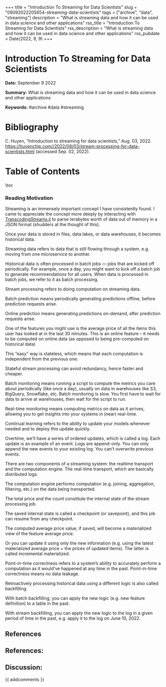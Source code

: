 +++
title = "Introduction To Streaming for Data Scientists"
slug = "09092022205654-streaming-data-scientists"
tags = ["archive", "data", "streaming"]
description = "What is streaming data and how it can be used in data science and other applications"
rss_title = "Introduction To Streaming for Data Scientists"
rss_description = "What is streaming data and how it can be used in data science and other applications"
rss_pubdate = Date(2022, 9, 9)
+++



Introduction To Streaming for Data Scientists
=========

**Date:** September 9 2022

**Summary:** What is streaming data and how it can be used in data science and other applications

**Keywords:** #archive #data #streaming

Bibliography
==========

C. Huyen, “Introduction to streaming for data scientists,” Aug. 03, 2022. https://huyenchip.com//2022/08/03/stream-processing-for-data-scientists.html (accessed Sep. 02, 2022).

Table of Contents
=========

\toc

### Reading Motivation

Streaming is an immensely important concept I have consistently found. I came to appreciate the concept more deeply by interacting with [TranscodingStreams.jl](/https://juliaio.github.io/TranscodingStreams.jl/stable/) to parse terabytes worth of data out of memory in a JSON format (shudders at the thought of this).

Once your data is stored in files, data lakes, or data warehouses, it becomes historical data.

Streaming data refers to data that is still flowing through a system, e.g. moving from one microservice to another.

Historical data is often processed in batch jobs — jobs that are kicked off periodically. For example, once a day, you might want to kick off a batch job to generate recommendations for all users. When data is processed in batch jobs, we refer to it as batch processing.

Stream processing refers to doing computation on streaming data.

Batch prediction means periodically generating predictions offline, before prediction requests arise.

Online prediction means generating predictions on-demand, after prediction requests arise.

One of the features you might use is the average price of all the items this user has looked at in the last 30 minutes. This is an online feature – it needs to be computed on online data (as opposed to being pre-computed on historical data)

This “easy” way is stateless, which means that each computation is independent from the previous one.

Stateful stream processing can avoid redundancy, hence faster and cheaper.

Batch monitoring means running a script to compute the metrics you care about periodically (like once a day), usually on data in warehouses like S3, BigQuery, Snowflake, etc. Batch monitoring is slow. You first have to wait for data to arrive at warehouses, then wait for the script to run.

Real-time monitoring means computing metrics on data as it arrives, allowing you to get insights into your systems in (near) real-time.

Continual learning refers to the ability to update your models whenever needed and to deploy this update quickly.

Overtime, we’ll have a series of ordered updates, which is called a log. Each update is an example of an event. Logs are append-only. You can only append the new events to your existing log. You can’t overwrite previous events.

There are two components of a streaming system: the realtime transport and the computation engine. The real-time transport, which are basically distributed logs.

The computation engine performs computation (e.g. joining, aggregation, filtering, etc.) on the data being transported.

The total price and the count constitute the internal state of the stream processing job.

The saved internal state is called a checkpoint (or savepoint), and this job can resume from any checkpoint.

The computed average price value, if saved, will become a materialized view of the feature average price.

Or you can update it using only the new information (e.g. using the latest materialized average price + the prices of updated items). The latter is called incremental materialized.

Point-in-time correctness refers to a system’s ability to accurately perform a computation as it would’ve happened at any time in the past. Point-in-time correctness means no data leakage.

Retroactively processing historical data using a different logic is also called backfilling.

With batch backfilling, you can apply the new logic (e.g. new feature definition) to a table in the past.

With stream backfilling, you can apply the new logic to the log in a given period of time in the past, e.g. apply it to the log on June 10, 2022.

## References

## References:
## Discussion: 

{{ addcomments }}
